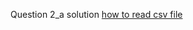 Question 2_a solution
[how to read csv file](https://www.youtube.com/watch?v=uUcDSZ8CFhg&list=PLjSyBfO3zkwgtHAF6ymfwnoV3yFWJWAcF&index=7)


